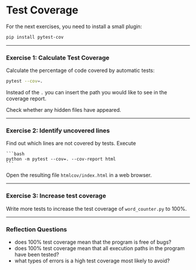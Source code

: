 
# Test Coverage

For the next exercises, you need to install a small plugin:

```bash
pip install pytest-cov
```

----

### Exercise 1: Calculate Test Coverage

Calculate the percentage of code covered by automatic tests:

```bash
pytest --cov=.
```

Instead of the `.` you can insert the path you would like to see in the coverage report.

Check whether any hidden files have appeared.

----

### Exercise 2: Identify uncovered lines
Find out which lines are not covered by tests. Execute

    ```bash
    python -m pytest --cov=. --cov-report html
    ```

Open the resulting file `htmlcov/index.html` in a web browser.

----

### Exercise 3: Increase test coverage

Write more tests to increase the test coverage of `word_counter.py` to 100%.

----

### Reflection Questions

* does 100% test coverage mean that the program is free of bugs?
* does 100% test coverage mean that all execution paths in the program have been tested?
* what types of errors is a high test coverage most likely to avoid?
